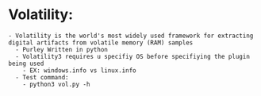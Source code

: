 # Volatility:

    - Volatility is the world's most widely used framework for extracting digital artifacts from volatile memory (RAM) samples
      - Purley Written in python
      - Volatility3 requires u specifiy OS before specifiying the plugin being used
        - EX: windows.info vs linux.info
      - Test command: 
        - python3 vol.py -h